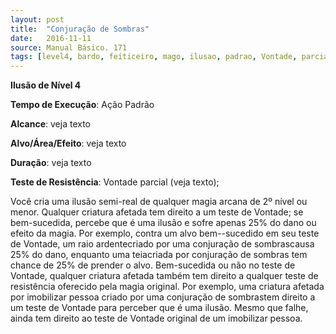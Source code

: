 ```yaml
---
layout: post
title:  "Conjuração de Sombras"
date:   2016-11-11
source: Manual Básico. 171
tags: [level4, bardo, feiticeiro, mago, ilusao, padrao, Vontade, parcial]
---
```


**Ilusão de Nível 4**

**Tempo de Execução**: Ação Padrão

**Alcance**: veja texto

**Alvo/Área/Efeito**: veja texto

**Duração**: veja texto

**Teste de Resistência**: Vontade parcial (veja texto);

Você cria uma ilusão semi-real de qualquer magia arcana de 2º nível ou menor. Qualquer criatura afetada tem direito a um teste de Vontade; se bem-sucedida, percebe que é uma ilusão e sofre apenas 25% do dano ou efeito da magia.
Por exemplo, contra um alvo bem--sucedido em seu teste de Vontade, um raio ardentecriado por uma conjuração de sombrascausa 25% do dano, enquanto uma teiacriada por conjuração de sombras tem chance de 25% de prender o alvo.
Bem-sucedida ou não no teste de Vontade, qualquer criatura afetada também tem direito a qualquer teste de resistência oferecido pela magia original. Por exemplo, uma criatura afetada por imobilizar pessoa criado por uma conjuração de sombrastem direito a um teste de Vontade para perceber que é uma ilusão. Mesmo que falhe, ainda tem direito ao teste de Vontade original de um imobilizar pessoa.